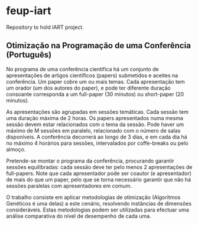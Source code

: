 # feup-iart
Repository to hold IART project.

## Otimização na Programação de uma Conferência (Português)
No programa de uma conferência científica há um conjunto de apresentações de artigos científicos (papers) submetidos e aceites na conferência. Um paper cobre um ou mais temas. Cada apresentação tem um orador (um dos autores do paper), e pode ter diferente duração consoante corresponda a um full-paper (30 minutos) ou short-paper (20 minutos).

As apresentações são agrupadas em sessões temáticas. Cada sessão tem uma duração máxima de 2 horas. Os papers apresentados numa mesma sessão devem estar relacionados com o tema da sessão. Pode haver um máximo de M sessões em paralelo, relacionado com o número de salas disponíveis. A conferência decorrerá ao longo de 3 dias, e em cada dia há no máximo 4 horários para sessões, intervalados por coffe-breaks ou pelo almoço.

Pretende-se montar o programa da conferência, procurando garantir sessões equilibradas: cada sessão deve ter pelo menos 2 apresentações de full-papers. Note que cada apresentador pode ser coautor (e apresentador) de mais do que um paper, pelo que se torna necessário garantir que não há sessões paralelas com apresentadores em comum.

O trabalho consiste em aplicar metodologias de otimização (Algoritmos Genéticos é uma delas) a este cenário, resolvendo instâncias de dimensões consideráveis. Estas metodologias podem ser utilizadas para efectuar uma análise comparativa do nível de desempenho de cada uma.


